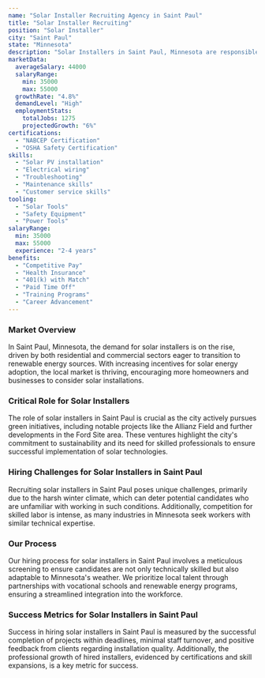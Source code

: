 ```yaml
---
name: "Solar Installer Recruiting Agency in Saint Paul"
title: "Solar Installer Recruiting"
position: "Solar Installer"
city: "Saint Paul"
state: "Minnesota"
description: "Solar Installers in Saint Paul, Minnesota are responsible for installing solar panels and systems in various settings, including residential and commercial properties."
marketData:
  averageSalary: 44000
  salaryRange:
    min: 35000
    max: 55000
  growthRate: "4.8%"
  demandLevel: "High"
  employmentStats:
    totalJobs: 1275
    projectedGrowth: "6%"
certifications:
  - "NABCEP Certification"
  - "OSHA Safety Certification"
skills:
  - "Solar PV installation"
  - "Electrical wiring"
  - "Troubleshooting"
  - "Maintenance skills"
  - "Customer service skills"
tooling:
  - "Solar Tools"
  - "Safety Equipment"
  - "Power Tools"
salaryRange:
  min: 35000
  max: 55000
  experience: "2-4 years"
benefits:
  - "Competitive Pay"
  - "Health Insurance"
  - "401(k) with Match"
  - "Paid Time Off"
  - "Training Programs"
  - "Career Advancement"
---
```


### Market Overview
In Saint Paul, Minnesota, the demand for solar installers is on the rise, driven by both residential and commercial sectors eager to transition to renewable energy sources. With increasing incentives for solar energy adoption, the local market is thriving, encouraging more homeowners and businesses to consider solar installations.

### Critical Role for Solar Installers
The role of solar installers in Saint Paul is crucial as the city actively pursues green initiatives, including notable projects like the Allianz Field and further developments in the Ford Site area. These ventures highlight the city's commitment to sustainability and its need for skilled professionals to ensure successful implementation of solar technologies.

### Hiring Challenges for Solar Installers in Saint Paul
Recruiting solar installers in Saint Paul poses unique challenges, primarily due to the harsh winter climate, which can deter potential candidates who are unfamiliar with working in such conditions. Additionally, competition for skilled labor is intense, as many industries in Minnesota seek workers with similar technical expertise.

### Our Process
Our hiring process for solar installers in Saint Paul involves a meticulous screening to ensure candidates are not only technically skilled but also adaptable to Minnesota's weather. We prioritize local talent through partnerships with vocational schools and renewable energy programs, ensuring a streamlined integration into the workforce.

### Success Metrics for Solar Installers in Saint Paul
Success in hiring solar installers in Saint Paul is measured by the successful completion of projects within deadlines, minimal staff turnover, and positive feedback from clients regarding installation quality. Additionally, the professional growth of hired installers, evidenced by certifications and skill expansions, is a key metric for success.